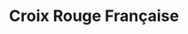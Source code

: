 ---
title: "Croix Rouge Française"
url: /saint-die-des-vosges/croix-rouge-francaise/
shop: Gebrauchtwaren
---